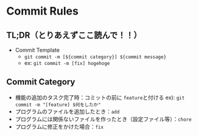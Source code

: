 # Commit Rules
## TL;DR（とりあえずここ読んで！！）
- Commit Template
    - `git commit -m [${commit category}] ${commit message}` 
    - ex: `git commit -m [fix] hogehoge`

## Commit Category
- 機能の追加のタスク完了時：コミットの前に `feature`と付ける
ex): `git commit -m "[feature] $何をしたか"`
- プログラムのファイルを追加したとき：`add` 
- プログラムには関係ないファイルを作ったとき（設定ファイル等）：`chore`
- プログラムに修正をかけた場合：`fix`
